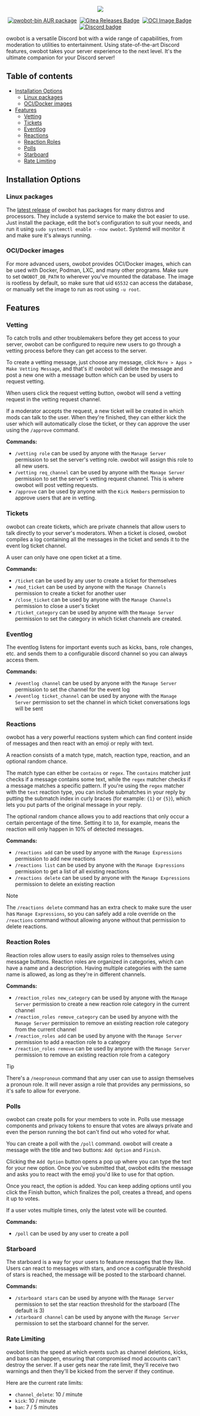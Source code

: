 <p align="center">
  <img src="assets/images/banner.png">
</p>

<p align = "center">
  <a href="https://aur.archlinux.org/packages/owobot-bin/"><img alt="owobot-bin AUR package" src="https://img.shields.io/aur/version/owobot-bin?label=owobot-bin&logo=archlinux&style=for-the-badge"></a>&nbsp;
  <a href="https://gitea.elara.ws/owobot/owobot/releases/latest"><img alt="Gitea Releases Badge" src="https://img.shields.io/badge/gitea-release-609926?logo=gitea&style=for-the-badge"></a>&nbsp;
  <a href="https://gitea.elara.ws/owobot/-/packages/container/owobot/latest"><img alt="OCI Image Badge" src="https://img.shields.io/badge/oci-images-24184C?logo=opencontainersinitiative&style=for-the-badge"></a>&nbsp;
  <a href="https://discord.gg/5B2wVS7gnY"><img alt="Discord badge" src="https://img.shields.io/discord/1180630319402057758?style=for-the-badge&logo=discord&color=5865F2"></a>
</p>

owobot is a versatile Discord bot with a wide range of capabilities, from moderation to utilities to entertainment. Using state-of-the-art Discord features, owobot takes your server experience to the next level. It's the ultimate companion for your Discord server!

## Table of contents

- [Installation Options](#installation-options)
  - [Linux packages](#linux-packages)
  - [OCI/Docker images](#ocidocker-images)
- [Features](#features)
  - [Vetting](#vetting)
  - [Tickets](#tickets)
  - [Eventlog](#eventlog)
  - [Reactions](#reactions)
  - [Reaction Roles](#reaction-roles)
  - [Polls](#polls)
  - [Starboard](#starboard)
  - [Rate Limiting](#rate-limiting)

## Installation Options

### Linux packages

The [latest release](https://gitea.elara.ws/owobot/owobot/releases/latest) of owobot has packages for many distros and processors. They include a systemd service to make the bot easier to use. Just install the package, edit the bot's configuration to suit your needs, and run it using `sudo systemctl enable --now owobot`. Systemd will monitor it and make sure it's always running.

### OCI/Docker images

For more advanced users, owobot provides OCI/Docker images, which can be used with Docker, Podman, LXC, and many other programs. Make sure to set `OWOBOT_DB_PATH` to wherever you've mounted the database. The image is rootless by default, so make sure that uid `65532` can access the database, or manually set the image to run as root using `-u root`.

## Features

### Vetting

To catch trolls and other troublemakers before they get access to your server, owobot can be configured to require new users to go through a vetting process before they can get access to the server.

To create a vetting message, just choose any message, click `More > Apps > Make Vetting Message`, and that's it! owobot will delete the message and post a new one with a message button which can be used by users to request vetting.

When users click the request vetting button, owobot will send a vetting request in the vetting request channel.

If a moderator accepts the request, a new ticket will be created in which mods can talk to the user. When they're finished, they can either kick the user which will automatically close the ticket, or they can approve the user using the `/approve` command.

**Commands:**

- `/vetting role` can be used by anyone with the `Manage Server` permission to set the server's vetting role. owobot will assign this role to all new users.
- `/vetting req_channel` can be used by anyone with the `Manage Server` permission to set the server's vetting request channel. This is where owobot will post vetting requests.
- `/approve` can be used by anyone with the `Kick Members` permission to approve users that are in vetting.

### Tickets

owobot can create tickets, which are private channels that allow users to talk directly to your server's moderators. When a ticket is closed, owobot compiles a log containing all the messages in the ticket and sends it to the event log ticket channel.

A user can only have one open ticket at a time.

**Commands:**

- `/ticket` can be used by any user to create a ticket for themselves
- `/mod_ticket` can be used by anyone with the `Manage Channels` permission to create a ticket for another user
- `/close_ticket` can be used by anyone with the `Manage Channels` permission to close a user's ticket
- `/ticket_category` can be used by anyone with the `Manage Server` permission to set the category in which ticket channels are created.

### Eventlog

The eventlog listens for important events such as kicks, bans, role changes, etc. and sends them to a configurable discord channel so you can always access them.

**Commands:**

- `/eventlog channel` can be used by anyone with the `Manage Server` permission to set the channel for the event log
- `/eventlog ticket_channel` can be used by anyone with the `Manage Server` permission to set the channel in which ticket conversations logs will be sent

### Reactions

owobot has a very powerful reactions system which can find content inside of messages and then react with an emoji or reply with text.

A reaction consists of a match type, match, reaction type, reaction, and an optional random chance.

The match type can either be `contains` or `regex`. The `contains` matcher just checks if a message contains some text, while the `regex` matcher checks if a message matches a specific pattern. If you're using the `regex` matcher with the `text` reaction type, you can include submatches in your reply by putting the submatch index in curly braces (for example: `{1}` or `{5}`), which lets you put parts of the original message in your reply.

The optional random chance allows you to add reactions that only occur a certain percentage of the time. Setting it to `10`, for example, means the reaction will only happen in 10% of detected messages.

**Commands:**

- `/reactions add` can be used by anyone with the `Manage Expressions` permission to add new reactions
- `/reactions list` can be used by anyone with the `Manage Expressions` permission to get a list of all existing reactions
- `/reactions delete` can be used by anyone with the `Manage Expressions` permission to delete an existing reaction

> [!NOTE]
> The `/reactions delete` command has an extra check to make sure the user has `Manage Expressions`, so you can safely add a role override on the `/reactions` command without allowing anyone without that permission to delete reactions.

### Reaction Roles

Reaction roles allow users to easily assign roles to themselves using message buttons. Reaction roles are organized in categories, which can have a name and a description. Having multiple categories with the same name is allowed, as long as they're in different channels.

**Commands:**

- `/reaction_roles new_category` can be used by anyone with the `Manage Server` permission to create a new reaction role category in the current channel
- `/reaction_roles remove_category` can be used by anyone with the `Manage Server` permission to remove an existing reaction role category from the current channel
- `/reaction_roles add` can be used by anyone with the `Manage Server` permission to add a reaction role to a category
- `/reaction_roles remove` can be used by anyone with the `Manage Server` permission to remove an existing reaction role from a category

> [!TIP]
> There's a `/neopronoun` command that any user can use to assign themselves a pronoun role. It will never assign a role that provides any permissions, so it's safe to allow for everyone.

### Polls

owobot can create polls for your members to vote in. Polls use message components and privacy tokens to ensure that votes are always private and even the person running the bot can't find out who voted for what.

You can create a poll with the `/poll` command. owobot will create a message with the title and two buttons: `Add Option` and `Finish`.

Clicking the `Add Option` button opens a pop up where you can type the text for your new option. Once you've submitted that, owobot edits the message and asks you to react with the emoji you'd like to use for that option.

Once you react, the option is added. You can keep adding options until you click the Finish button, which finalizes the poll, creates a thread, and opens it up to votes.

If a user votes multiple times, only the latest vote will be counted.

**Commands:**

- `/poll` can be used by any user to create a poll

### Starboard

The starboard is a way for your users to feature messages that they like. Users can react to messages with stars, and once a configurable threshold of stars is reached, the message will be posted to the starboard channel.

**Commands:**

- `/starboard stars` can be used by anyone with the `Manage Server` permission to set the star reaction threshold for the starboard (The default is 3)
- `/starboard channel` can be used by anyone with the `Manage Server` permission to set the starboard channel for the server.

### Rate Limiting

owobot limits the speed at which events such as channel deletions, kicks, and bans can happen, ensuring that compromised mod accounts can't destroy the server. If a user gets near the rate limit, they'll receive two warnings and then they'll be kicked from the server if they continue.

Here are the current rate limits:

- `channel_delete`: 10 / minute
- `kick`: 10 / minute
- `ban`: 7 / 5 minutes

